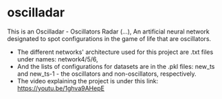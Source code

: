 # oscilladar

This is an Oscilladar - Oscillators Radar (...),
An artificial neural network designated to spot configurations in the game of life that are oscillators.
- The different networks' architecture used for this project are .txt files under names: network4/5/6,
- And the lists of configurations for datasets are in the .pkl files: new_ts and new_ts-1 - the oscillators and non-oscillators, respectively.
- The video explaining the project is under this link: https://youtu.be/1ghva9AHepE
